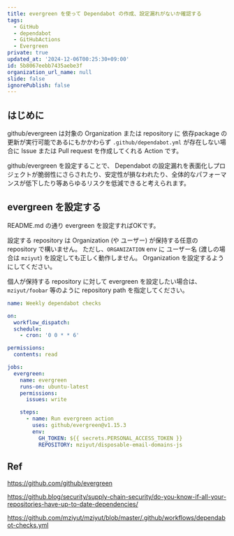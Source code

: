 ```yaml
---
title: evergreen を使って Dependabot の作成、設定漏れがないか確認する
tags:
  - GitHub
  - dependabot
  - GitHubActions
  - Evergreen
private: true
updated_at: '2024-12-06T00:25:30+09:00'
id: 5b8067eebb7435aebe3f
organization_url_name: null
slide: false
ignorePublish: false
---
```


## はじめに

github/evergreen は対象の Organization または repository に 依存package の更新が実行可能であるにもかかわらず `.github/dependabot.yml` が存在しない場合に Issue または Pull request を作成してくれる Action です。

github/evergreen を設定することで、 Dependabot の設定漏れを表面化しプロジェクトが脆弱性にさらされたり、安定性が損なわれたり、全体的なパフォーマンスが低下したり等あらゆるリスクを低減できると考えられます。

## evergreen を設定する

README.md の通り evergreen を設定すればOKです。

設定する repository は Organization (や ユーザー) が保持する任意の repository で構いません。
ただし、`ORGANIZATION` env に ユーザー名 (渡しの場合は `mziyut`) を設定しても正しく動作しません。 Organization を設定するようにしてください。

個人が保持する repository に対して evergreen を設定したい場合は、 `mziyut/foobar` 等のように repository path を指定してください。

```yml:.github/workflows/dependabot-checks.yml
name: Weekly dependabot checks

on:
  workflow_dispatch:
  schedule:
    - cron: '0 0 * * 6'

permissions:
  contents: read

jobs:
  evergreen:
    name: evergreen
    runs-on: ubuntu-latest
    permissions:
      issues: write

    steps:
      - name: Run evergreen action
        uses: github/evergreen@v1.15.3
        env:
          GH_TOKEN: ${{ secrets.PERSONAL_ACCESS_TOKEN }}
          REPOSITORY: mziyut/disposable-email-domains-js
```

## Ref

https://github.com/github/evergreen

https://github.blog/security/supply-chain-security/do-you-know-if-all-your-repositories-have-up-to-date-dependencies/

https://github.com/mziyut/mziyut/blob/master/.github/workflows/dependabot-checks.yml
